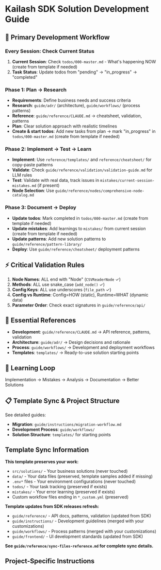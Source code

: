 # Kailash SDK Solution Development Guide

## 🎯 Primary Development Workflow

### **Every Session: Check Current Status**
1. **Current Session**: Check `todos/000-master.md` - What's happening NOW (create from template if needed)
2. **Task Status**: Update todos from "pending" → "in_progress" → "completed"

### **Phase 1: Plan → Research**
- **Requirements**: Define business needs and success criteria
- **Research**: `guide/adr/` (architecture), `guide/workflows/` (process patterns)
- **Reference**: `guide/reference/CLAUDE.md` → cheatsheet, validation, patterns
- **Plan**: Clear solution approach with realistic timelines
- **Create & start todos**: Add new tasks from plan → mark "in_progress" in `todos/000-master.md` (create from template if needed)

### **Phase 2: Implement → Test → Learn**
- **Implement**: Use `reference/templates/` and `reference/cheatsheet/` for copy-paste patterns
- **Validate**: Check `guide/reference/validation/validation-guide.md` for LLM rules
- **Test**: Validate with real data, track issues in `mistakes/current-session-mistakes.md` (if present)
- **Node Selection**: Use `guide/reference/nodes/comprehensive-node-catalog.md`

### **Phase 3: Document → Deploy**
- **Update todos**: Mark completed in `todos/000-master.md` (create from template if needed)
- **Update mistakes**: Add learnings to `mistakes/` from current session (create from template if needed)
- **Update patterns**: Add new solution patterns to `guide/reference/pattern-library/`
- **Deploy**: Use `guide/reference/cheatsheet/` deployment patterns

## ⚡ Critical Validation Rules
1. **Node Names**: ALL end with "Node" (`CSVReaderNode` ✓)
2. **Methods**: ALL use snake_case (`add_node()` ✓)
3. **Config Keys**: ALL use underscores (`file_path` ✓)
4. **Config vs Runtime**: Config=HOW (static), Runtime=WHAT (dynamic data)
5. **Parameter Order**: Check exact signatures in `guide/reference/api/`

## 🔗 Essential References
- **Development**: `guide/reference/CLAUDE.md` → API reference, patterns, validation
- **Architecture**: `guide/adr/` → Design decisions and rationale
- **Process**: `guide/workflows/` → Development and deployment workflows
- **Templates**: `templates/` → Ready-to-use solution starting points

## 🔄 Learning Loop
Implementation → Mistakes → Analysis → Documentation → Better Solutions

## 📋 Template Sync & Project Structure
See detailed guides:
- **Migration**: `guide/instructions/migration-workflow.md`
- **Development Process**: `guide/workflows/`
- **Solution Structure**: `templates/` for starting points

## Template Sync Information

**This template preserves your work:**
- `src/solutions/` - Your business solutions (never touched)
- `data/` - Your data files (preserved, template samples added if missing)
- `.env*` files - Your environment configurations (never touched)
- `todos/` - Your task tracking (preserved if exists)
- `mistakes/` - Your error learning (preserved if exists)
- Custom workflow files ending in `*_custom.yml` (preserved)

**Template updates from SDK releases refresh:**
- `guide/reference/` - API docs, patterns, validation (updated from SDK)
- `guide/instructions/` - Development guidelines (merged with your customizations)
- `guide/workflows/` - Process patterns (merged with your customizations)
- `guide/frontend/` - UI development standards (updated from SDK)

**See `guide/reference/sync-files-reference.md` for complete sync details.**

## Project-Specific Instructions

<!-- Add your project-specific Claude Code instructions here -->
<!-- These instructions will be preserved during template updates -->